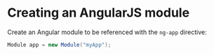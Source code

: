 # Creating an AngularJS module

Create an Angular module to be referenced with the `ng-app` directive:

```C#
Module app = new Module("myApp"); 
```

